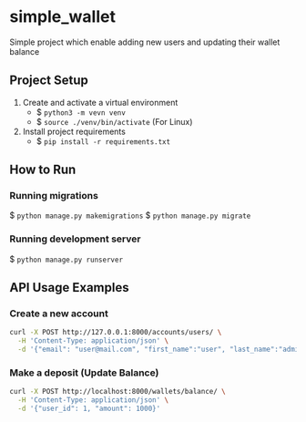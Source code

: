 # simple_wallet

Simple project which enable adding new users and updating their wallet balance

## Project Setup

1. Create and activate a virtual environment
    - \$ ```python3 -m vevn venv```
    - \$ ```source ./venv/bin/activate``` (For Linux)
2. Install project requirements
    - \$ ```pip install -r requirements.txt```

## How to Run

### Running migrations
\$ ```python manage.py makemigrations```
\$ ```python manage.py migrate```

### Running development server
\$ ```python manage.py runserver```


## API Usage Examples

### Create a new account

```bash
curl -X POST http://127.0.0.1:8000/accounts/users/ \
  -H 'Content-Type: application/json' \
  -d '{"email": "user@mail.com", "first_name":"user", "last_name":"admin"}'
```

### Make a deposit (Update Balance)

```bash
curl -X POST http://localhost:8000/wallets/balance/ \
  -H 'Content-Type: application/json' \
  -d '{"user_id": 1, "amount": 1000}'
```
